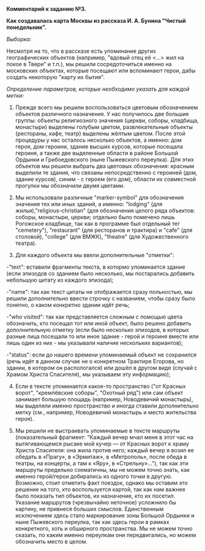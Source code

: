 **Комментарий к заданию №3.**

**Как создавалась карта Москвы из рассказа И. А. Бунина "Чистый понедельник".**

*Выборка:*

Несмотря на то, что в рассказе есть упоминание других географических объектов (например, "вдовый отец её <...> жил на покое в Твери" и т.п.), мы решили сосредоточиться именно на московских объектах, которые посещают или вспоминают герои, дабы создать некоторую "карту их бытия".

*Определение параметров, которые необходимо указать для каждой метки:*

1) Прежде всего мы решили воспользоваться цветовым обозначением объектов различного назначения. У нас получилось две большие группы: объекты религиозного значения (церкви, соборы, кладбища, монастыри) выделены голубым цветом, развлекательные объекты (рестораны, кафе, театр) выделены жёлтым цветом.
После этой процедуры у нас осталось несколько объектов, а именно: дом героя, дом героини, здание высших курсов, которые посещала героиня, а также две выделенные области в районе Большой Ордынки и Грибоедовского (ныне Пыжевского переулка). Для этих объектов мы решили выбрать два цветовых обозначения: красным выделили те здания, что связаны непосредственно с героиней (дом, здание курсов), синим - с героем (его дом), области их совместной прогулки мы обозначили двумя цветами.

2) Мы использовали различные "marker-symbol" для обозначения значения тех или иных зданий, а именно: "lodging" (для жилья),"religious-christian" (для обозначения целого ряда объектов: соборы, монастыри, церкви; отдельно было помечено лишь Рогожское кладбище, так как в программе был отдельный тег "cemetery"), "restaurant" (для ресторанов и трактира) и  "cafe" (для столовой), "college" (для ВМЖК), "theatre" (для Художественного театра).

3) Для каждого объекта мы ввели дополнительные "отметки":

-"text": вставили фрагменты текста, в котормо упоминается здание (если эпизодов со зданием было несколько, мы постарались добавить небольшую цитату из каждого эпизода);

-"name": так как текст цитаты не отображается сразу польностью, мы решили дополнительно ввести строчку с названием, чтобы сразу было понятно, о каком конкретно здании идёт речь;

-"who visited": так как представляется сложным с помощью цвета обозначить, кто посещал тот или иной объект, было решено добавить дополнительную отметку (если было несколько эпизодов, в которых разные лица посещали то или иное здание - герой и героиня вместе или лишь один из них - мы указывали наличие нескольких вариантов);

-"status": если до нашего времени упоминаемый объект не сохранился (речь идёт в данном случае не о конкретном Трактире Егорова, но здании, в котором он распологался) или дошёл в другом виде (случай с Храмом Христа Спасителя), мы указываем эту информацию);

4) Если в тексте упоминается какое-то пространство ("от Красных ворот", "кремлёвские соборы", "Охотный ряд") или сам объект занимает большую площадь (например, Новодевичий монастырь), мы выделяли именно пространство и иногда ставили дополнительно метку (см., например, Новодевичий монастырь и место жительства героя).

5) Мы решили не выстраивать упоминаемые в тексте маршруты (показательный фрагмент: "Каждый вечер мчал меня в этот час на вытягивающемся рысаке мой кучер — от Красных ворот к храму Христа Спасителя: она жила против него; каждый вечер я возил ее обедать в «Прагу», в «Эрмитаж», в «Метрополь», после обеда в театры, на концерты, а там к «Яру», в «Стрельну»..."), так как эти маршруты предельно схематичны, мы не можем точно знать, как именно герой/герои добирались из одного точки в другую.
Возможно, стоит отметить факт поездок, однако мы оставим это решение на того, кто воспользуется картой, так как нам важнее было показать тип объектов, их назначение, кто их посетил. Указание маршрутов (чрезвычайно неточное) усложнило бы картину, не привнеся больших смыслов.
Единственным исключением здесь стало маркирование зоны Большой Ордынки и ныне Пыжевского переулка, так как здесь герои в рамках конкретного, хоть и обширного пространства. Мы не можем точно сказать, по каким именно переулкам они передвигались, но можем обозначить место в целом.








